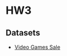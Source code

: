 # HW3

## Datasets

- [Video Games Sale](https://www.kaggle.com/datasets/zahidmughal2343/video-games-sale)